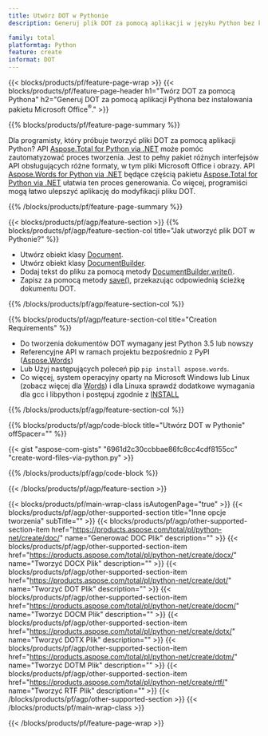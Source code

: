```yaml
---
title: Utwórz DOT w Pythonie
description: Generuj plik DOT za pomocą aplikacji w języku Python bez korzystania z programu Microsoft Word. 

family: total
platformtag: Python
feature: create
informat: DOT
---
```

{{< blocks/products/pf/feature-page-wrap >}}
{{< blocks/products/pf/feature-page-header h1="Twórz DOT za pomocą Pythona" h2="Generuj DOT za pomocą aplikacji Pythona bez instalowania pakietu Microsoft Office<sup>&reg;</sup>." >}}

{{% blocks/products/pf/feature-page-summary %}}

Dla programisty, który próbuje tworzyć pliki DOT za pomocą aplikacji Python? API [Aspose.Total for Python via .NET](https://products.aspose.com/total/python-net/) może pomóc zautomatyzować proces tworzenia. Jest to pełny pakiet różnych interfejsów API obsługujących różne formaty, w tym pliki Microsoft Office i obrazy. API [Aspose.Words for Python via .NET](https://products.aspose.com/words/python-net/) będące częścią pakietu [Aspose.Total for Python via .NET](https://products.aspose.com/total/python-net/) ułatwia ten proces generowania. Co więcej, programiści mogą łatwo ulepszyć aplikację do modyfikacji pliku DOT. 

{{% /blocks/products/pf/feature-page-summary %}}

{{< blocks/products/pf/agp/feature-section >}}
{{% blocks/products/pf/agp/feature-section-col title="Jak utworzyć plik DOT w Pythonie?" %}}

- Utwórz obiekt klasy [Document](https://reference.aspose.com/words/python-net/aspose.words/document/).
- Utwórz obiekt klasy [DocumentBuilder](https://reference.aspose.com/words/python-net/aspose.words/documentbuilder/).
- Dodaj tekst do pliku za pomocą metody [DocumentBuilder.write()](https://reference.aspose.com/words/python-net/aspose.words/documentbuilder/write/).
- Zapisz za pomocą metody [save()](https://reference.aspose.com/words/python-net/aspose.words/document/save/), przekazując odpowiednią ścieżkę dokumentu DOT.

{{% /blocks/products/pf/agp/feature-section-col %}}

{{% blocks/products/pf/agp/feature-section-col title="Creation Requirements" %}}

- Do tworzenia dokumentów DOT wymagany jest Python 3.5 lub nowszy
- Referencyjne API w ramach projektu bezpośrednio z PyPI ([Aspose.Words](https://pypi.org/project/aspose-words/)) 
- Lub Użyj następujących poleceń pip ```pip install aspose.words```. 
- Co więcej, system operacyjny oparty na Microsoft Windows lub Linux (zobacz więcej dla [Words](https://docs.aspose.com/words/python-net/system-requirements/)) i dla Linuxa sprawdź dodatkowe wymagania dla gcc i libpython i postępuj zgodnie z [INSTALL](https://docs.aspose.com/words/python-net/installation/) 

{{% /blocks/products/pf/agp/feature-section-col %}}

{{% blocks/products/pf/agp/code-block title="Utwórz DOT w Pythonie" offSpacer="" %}}

{{< gist "aspose-com-gists" "6961d2c30ccbbae86fc8cc4cdf8155cc" "create-word-files-via-python.py" >}}

{{% /blocks/products/pf/agp/code-block %}}

{{< /blocks/products/pf/agp/feature-section >}}

{{< blocks/products/pf/main-wrap-class isAutogenPage="true" >}}
{{< blocks/products/pf/agp/other-supported-section title="Inne opcje tworzenia" subTitle="" >}}
{{< blocks/products/pf/agp/other-supported-section-item href="https://products.aspose.com/total/pl/python-net/create/doc/" name="Generować DOC Plik" description="" >}}
{{< blocks/products/pf/agp/other-supported-section-item href="https://products.aspose.com/total/pl/python-net/create/docx/" name="Tworzyć DOCX Plik" description="" >}}
{{< blocks/products/pf/agp/other-supported-section-item href="https://products.aspose.com/total/pl/python-net/create/dot/" name="Tworzyć DOT Plik" description="" >}}
{{< blocks/products/pf/agp/other-supported-section-item href="https://products.aspose.com/total/pl/python-net/create/docm/" name="Tworzyć DOCM Plik" description="" >}}
{{< blocks/products/pf/agp/other-supported-section-item href="https://products.aspose.com/total/pl/python-net/create/dotx/" name="Tworzyć DOTX Plik" description="" >}}
{{< blocks/products/pf/agp/other-supported-section-item href="https://products.aspose.com/total/pl/python-net/create/dotm/" name="Tworzyć DOTM Plik" description="" >}}
{{< blocks/products/pf/agp/other-supported-section-item href="https://products.aspose.com/total/pl/python-net/create/rtf/" name="Tworzyć RTF Plik" description="" >}}
{{< /blocks/products/pf/agp/other-supported-section >}}
{{< /blocks/products/pf/main-wrap-class >}}

{{< /blocks/products/pf/feature-page-wrap >}}